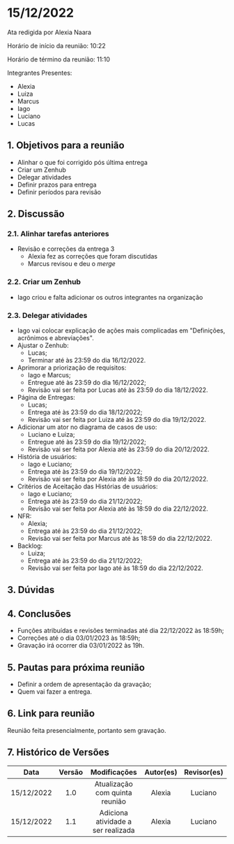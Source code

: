 # 15/12/2022

Ata redigida por Alexia Naara

Horário de início da reunião: 10:22

Horário de término da reunião: 11:10

Integrantes Presentes:

- Alexia
- Luiza
- Marcus
- Iago
- Luciano
- Lucas

## 1. Objetivos para a reunião

- Alinhar o que foi corrigido pós última entrega
- Criar um Zenhub
- Delegar atividades
- Definir prazos para entrega
- Definir períodos para revisão

## 2. Discussão

### 2.1. Alinhar tarefas anteriores

- Revisão e correções da entrega 3
    - Alexia fez as correções que foram discutidas
    - Marcus revisou e deu o *merge*
    
### 2.2. Criar um Zenhub

- Iago criou e falta adicionar os outros integrantes na organização

### 2.3. Delegar atividades

- Iago vai colocar explicação de ações mais complicadas em "Definições, acrônimos e abreviações".
- Ajustar o Zenhub:
    - Lucas;
    - Terminar até às 23:59 do dia 16/12/2022.
- Aprimorar a priorização de requisitos: 
    - Iago e Marcus;
    - Entregue até às 23:59 do dia 16/12/2022;
    - Revisão vai ser feita por Lucas até às 23:59 do dia 18/12/2022.
- Página de Entregas:
    - Lucas;
    - Entrega até às 23:59 do dia 18/12/2022;
    - Revisão vai ser feita por Luiza até às 23:59 do dia 19/12/2022.
- Adicionar um ator no diagrama de casos de uso: 
    - Luciano e Luiza; 
    - Entregue até às 23:59 do dia 19/12/2022;
    - Revisão vai ser feita por Alexia até às 23:59 do dia 20/12/2022.
- História de usuários:
    - Iago e Luciano; 
    - Entrega até às 23:59 do dia 19/12/2022;
    - Revisão vai ser feita por Alexia até às 18:59 do dia 20/12/2022.
- Critérios de Aceitação das Histórias de usuários:
    - Iago e Luciano; 
    - Entrega até às 23:59 do dia 21/12/2022;
    - Revisão vai ser feita por Alexia até às 18:59 do dia 22/12/2022.
- NFR:
    - Alexia; 
    - Entrega até às 23:59 do dia 21/12/2022;
    - Revisão vai ser feita por Marcus até às 18:59 do dia 22/12/2022.
- Backlog:
    - Luiza;
    - Entrega até às 23:59 do dia 21/12/2022;
    - Revisão vai ser feita por Iago até às 18:59 do dia 22/12/2022.

## 3. Dúvidas

## 4. Conclusões

- Funções atribuídas e revisões terminadas até dia 22/12/2022 às 18:59h;
- Correções até o dia 03/01/2023 às 18:59h;
- Gravação irá ocorrer dia 03/01/2022 às 19h.

## 5. Pautas para próxima reunião

- Definir a ordem de apresentação da gravação;
- Quem vai fazer a entrega.

## 6. Link para reunião

Reunião feita presencialmente, portanto sem gravação.

## 7. Histórico de Versões

|    Data    | Versão |                        Modificações                         | Autor(es) | Revisor(es) |
| :--------: | :----: | :---------------------------------------------------------: | :-------: | :---------: |
| 15/12/2022 |  1.0   |                Atualização com quinta reunião               |  Alexia   |   Luciano   |
| 15/12/2022 |  1.1   |             Adiciona atividade a ser realizada              |  Alexia   |   Luciano   |